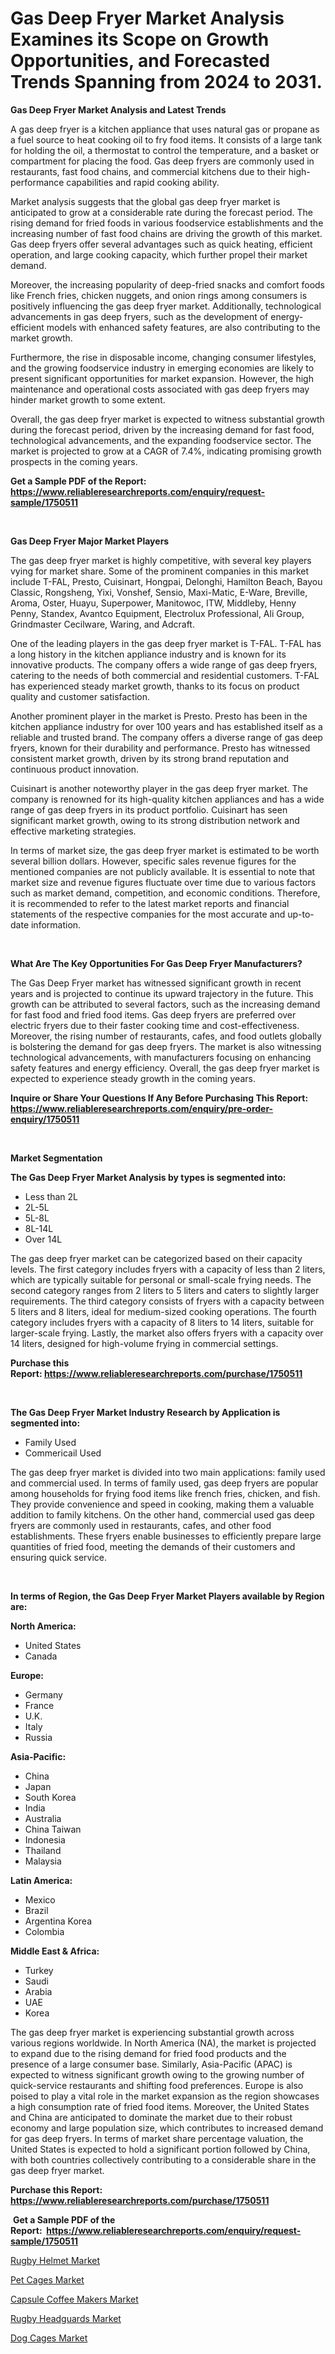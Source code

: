 <p><h1>Gas Deep Fryer Market Analysis Examines its Scope on Growth Opportunities, and Forecasted Trends Spanning from 2024 to 2031.</h1></p><p><strong>Gas Deep Fryer Market Analysis and Latest Trends</strong></p>
<p><p>A gas deep fryer is a kitchen appliance that uses natural gas or propane as a fuel source to heat cooking oil to fry food items. It consists of a large tank for holding the oil, a thermostat to control the temperature, and a basket or compartment for placing the food. Gas deep fryers are commonly used in restaurants, fast food chains, and commercial kitchens due to their high-performance capabilities and rapid cooking ability.</p><p>Market analysis suggests that the global gas deep fryer market is anticipated to grow at a considerable rate during the forecast period. The rising demand for fried foods in various foodservice establishments and the increasing number of fast food chains are driving the growth of this market. Gas deep fryers offer several advantages such as quick heating, efficient operation, and large cooking capacity, which further propel their market demand.</p><p>Moreover, the increasing popularity of deep-fried snacks and comfort foods like French fries, chicken nuggets, and onion rings among consumers is positively influencing the gas deep fryer market. Additionally, technological advancements in gas deep fryers, such as the development of energy-efficient models with enhanced safety features, are also contributing to the market growth.</p><p>Furthermore, the rise in disposable income, changing consumer lifestyles, and the growing foodservice industry in emerging economies are likely to present significant opportunities for market expansion. However, the high maintenance and operational costs associated with gas deep fryers may hinder market growth to some extent.</p><p>Overall, the gas deep fryer market is expected to witness substantial growth during the forecast period, driven by the increasing demand for fast food, technological advancements, and the expanding foodservice sector. The market is projected to grow at a CAGR of 7.4%, indicating promising growth prospects in the coming years.</p></p>
<p><strong>Get a Sample PDF of the Report:&nbsp; <a href="https://www.reliableresearchreports.com/enquiry/request-sample/1750511">https://www.reliableresearchreports.com/enquiry/request-sample/1750511</a></strong></p>
<p>&nbsp;</p>
<p><strong>Gas Deep Fryer Major Market Players</strong></p>
<p><p>The gas deep fryer market is highly competitive, with several key players vying for market share. Some of the prominent companies in this market include T-FAL, Presto, Cuisinart, Hongpai, Delonghi, Hamilton Beach, Bayou Classic, Rongsheng, Yixi, Vonshef, Sensio, Maxi-Matic, E-Ware, Breville, Aroma, Oster, Huayu, Superpower, Manitowoc, ITW, Middleby, Henny Penny, Standex, Avantco Equipment, Electrolux Professional, Ali Group, Grindmaster Cecilware, Waring, and Adcraft.</p><p>One of the leading players in the gas deep fryer market is T-FAL. T-FAL has a long history in the kitchen appliance industry and is known for its innovative products. The company offers a wide range of gas deep fryers, catering to the needs of both commercial and residential customers. T-FAL has experienced steady market growth, thanks to its focus on product quality and customer satisfaction.</p><p>Another prominent player in the market is Presto. Presto has been in the kitchen appliance industry for over 100 years and has established itself as a reliable and trusted brand. The company offers a diverse range of gas deep fryers, known for their durability and performance. Presto has witnessed consistent market growth, driven by its strong brand reputation and continuous product innovation.</p><p>Cuisinart is another noteworthy player in the gas deep fryer market. The company is renowned for its high-quality kitchen appliances and has a wide range of gas deep fryers in its product portfolio. Cuisinart has seen significant market growth, owing to its strong distribution network and effective marketing strategies.</p><p>In terms of market size, the gas deep fryer market is estimated to be worth several billion dollars. However, specific sales revenue figures for the mentioned companies are not publicly available. It is essential to note that market size and revenue figures fluctuate over time due to various factors such as market demand, competition, and economic conditions. Therefore, it is recommended to refer to the latest market reports and financial statements of the respective companies for the most accurate and up-to-date information.</p></p>
<p>&nbsp;</p>
<p><strong>What Are The Key Opportunities For Gas Deep Fryer Manufacturers?</strong></p>
<p><p>The Gas Deep Fryer market has witnessed significant growth in recent years and is projected to continue its upward trajectory in the future. This growth can be attributed to several factors, such as the increasing demand for fast food and fried food items. Gas deep fryers are preferred over electric fryers due to their faster cooking time and cost-effectiveness. Moreover, the rising number of restaurants, cafes, and food outlets globally is bolstering the demand for gas deep fryers. The market is also witnessing technological advancements, with manufacturers focusing on enhancing safety features and energy efficiency. Overall, the gas deep fryer market is expected to experience steady growth in the coming years.</p></p>
<p><strong>Inquire or Share Your Questions If Any Before Purchasing This Report: <a href="https://www.reliableresearchreports.com/enquiry/pre-order-enquiry/1750511">https://www.reliableresearchreports.com/enquiry/pre-order-enquiry/1750511</a></strong></p>
<p>&nbsp;</p>
<p><strong>Market Segmentation</strong></p>
<p><strong>The Gas Deep Fryer Market Analysis by types is segmented into:</strong></p>
<p><ul><li>Less than 2L</li><li>2L-5L</li><li>5L-8L</li><li>8L-14L</li><li>Over 14L</li></ul></p>
<p><p>The gas deep fryer market can be categorized based on their capacity levels. The first category includes fryers with a capacity of less than 2 liters, which are typically suitable for personal or small-scale frying needs. The second category ranges from 2 liters to 5 liters and caters to slightly larger requirements. The third category consists of fryers with a capacity between 5 liters and 8 liters, ideal for medium-sized cooking operations. The fourth category includes fryers with a capacity of 8 liters to 14 liters, suitable for larger-scale frying. Lastly, the market also offers fryers with a capacity over 14 liters, designed for high-volume frying in commercial settings.</p></p>
<p><strong>Purchase this Report:&nbsp;<a href="https://www.reliableresearchreports.com/purchase/1750511">https://www.reliableresearchreports.com/purchase/1750511</a></strong></p>
<p>&nbsp;</p>
<p><strong>The Gas Deep Fryer Market Industry Research by Application is segmented into:</strong></p>
<p><ul><li>Family Used</li><li>Commericail Used</li></ul></p>
<p><p>The gas deep fryer market is divided into two main applications: family used and commercial used. In terms of family used, gas deep fryers are popular among households for frying food items like french fries, chicken, and fish. They provide convenience and speed in cooking, making them a valuable addition to family kitchens. On the other hand, commercial used gas deep fryers are commonly used in restaurants, cafes, and other food establishments. These fryers enable businesses to efficiently prepare large quantities of fried food, meeting the demands of their customers and ensuring quick service.</p></p>
<p>&nbsp;</p>
<p><strong>In terms of Region, the Gas Deep Fryer Market Players available by Region are:</strong></p>
<p>
    <p> <strong> North America: </strong>
        <ul>
            <li>United States</li>
            <li>Canada</li>
        </ul>
        </p> 
    <p> <strong> Europe: </strong>
        <ul>
            <li>Germany</li>
            <li>France</li>
            <li>U.K.</li>
            <li>Italy</li>
            <li>Russia</li>
        </ul>
        </p> 
    <p> <strong> Asia-Pacific: </strong>
        <ul>
            <li>China</li>
            <li>Japan</li>
            <li>South Korea</li>
            <li>India</li>
            <li>Australia</li>
            <li>China Taiwan</li>
            <li>Indonesia</li>
            <li>Thailand</li>
            <li>Malaysia</li>
        </ul>
        </p> 
    <p> <strong> Latin America: </strong>
        <ul>
            <li>Mexico</li>
            <li>Brazil</li>
            <li>Argentina Korea</li>
            <li>Colombia</li>
        </ul>
        </p> 
    <p> <strong> Middle East & Africa: </strong>
        <ul>
            <li>Turkey</li>
            <li>Saudi</li>
            <li>Arabia</li>
            <li>UAE</li>
            <li>Korea</li>
        </ul>
    </p>
    </p>
<p><p>The gas deep fryer market is experiencing substantial growth across various regions worldwide. In North America (NA), the market is projected to expand due to the rising demand for fried food products and the presence of a large consumer base. Similarly, Asia-Pacific (APAC) is expected to witness significant growth owing to the growing number of quick-service restaurants and shifting food preferences. Europe is also poised to play a vital role in the market expansion as the region showcases a high consumption rate of fried food items. Moreover, the United States and China are anticipated to dominate the market due to their robust economy and large population size, which contributes to increased demand for gas deep fryers. In terms of market share percentage valuation, the United States is expected to hold a significant portion followed by China, with both countries collectively contributing to a considerable share in the gas deep fryer market.</p></p>
<p><strong>Purchase this Report: <a href="https://www.reliableresearchreports.com/purchase/1750511">https://www.reliableresearchreports.com/purchase/1750511</a></strong></p>
<p>&nbsp;<strong>Get a Sample PDF of the Report:&nbsp;&nbsp;<a href="https://www.reliableresearchreports.com/enquiry/request-sample/1750511">https://www.reliableresearchreports.com/enquiry/request-sample/1750511</a></strong></p>
<p><strong></strong></p>
<p><p><a href="https://github.com/aashishrp02/Market-Research-Report-List-1/blob/main/rugby-helmet-market.md">Rugby Helmet Market</a></p><p><a href="https://github.com/aasishrp01/Market-Research-Report-List-2/blob/main/pet-cages-market.md">Pet Cages Market</a></p><p><a href="https://github.com/rahu1506/Market-Research-Report-List-2/blob/main/capsule-coffee-makers-market.md">Capsule Coffee Makers Market</a></p><p><a href="https://github.com/aashishrp/Market-Research-Report-List-1/blob/main/rugby-headguards-market.md">Rugby Headguards Market</a></p><p><a href="https://github.com/Paul14Anderson63/Market-Research-Report-List-1/blob/main/dog-cages-market.md">Dog Cages Market</a></p></p>